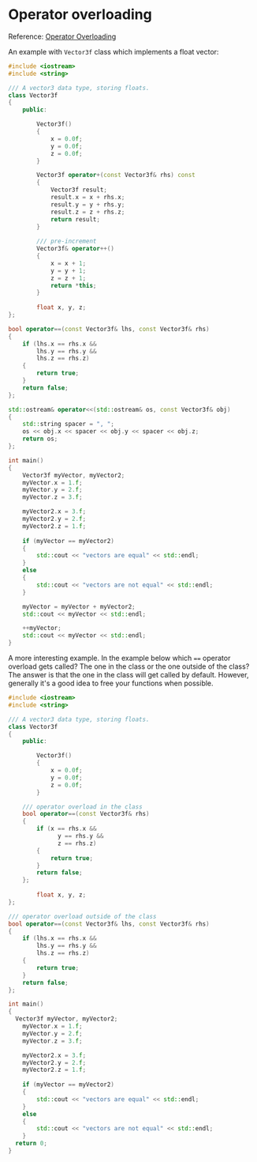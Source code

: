 # Operator overloading

Reference: [Operator Overloading](https://en.cppreference.com/w/cpp/language/operators)

An example with `Vector3f` class which implements a float vector: 

```c++
#include <iostream>
#include <string>

/// A vector3 data type, storing floats.
class Vector3f
{
	public:

		Vector3f()
	    {
			x = 0.0f;
			y = 0.0f;
			z = 0.0f;
		}

		Vector3f operator+(const Vector3f& rhs) const
		{
			Vector3f result;
			result.x = x + rhs.x;
			result.y = y + rhs.y;
			result.z = z + rhs.z;
			return result;	
		}
		
		/// pre-increment
		Vector3f& operator++()
		{
			x = x + 1;
			y = y + 1;
			z = z + 1;
			return *this; 
		}
		 
		float x, y, z;
};

bool operator==(const Vector3f& lhs, const Vector3f& rhs)
{
	if (lhs.x == rhs.x &&
		lhs.y == rhs.y &&
		lhs.z == rhs.z)
	{
		return true;
	}
	return false; 
};

std::ostream& operator<<(std::ostream& os, const Vector3f& obj)
{
	std::string spacer = ", ";
	os << obj.x << spacer << obj.y << spacer << obj.z;
	return os;
};

int main()
{
	Vector3f myVector, myVector2;
	myVector.x = 1.f;
	myVector.y = 2.f;
	myVector.z = 3.f;

	myVector2.x = 3.f;
	myVector2.y = 2.f;
	myVector2.z = 1.f;
	
	if (myVector == myVector2)
	{
		std::cout << "vectors are equal" << std::endl;
	}
	else
	{
		std::cout << "vectors are not equal" << std::endl;
	}

	myVector = myVector + myVector2;
	std::cout << myVector << std::endl;

	++myVector;
	std::cout << myVector << std::endl;
}
```

A more interesting example. In the example below which `==` operator overload gets called? The one in the class or the one outside of the class?
The answer is that the one in the class will get called by default. However, generally it's a good idea to free your functions when possible.

```c++
#include <iostream>
#include <string>

/// A vector3 data type, storing floats.
class Vector3f
{
	public:

		Vector3f()
	    {
			x = 0.0f;
			y = 0.0f;
			z = 0.0f;
		}

    /// operator overload in the class
    bool operator==(const Vector3f& rhs)
    {
	    if (x == rhs.x &&
		      y == rhs.y &&
		      z == rhs.z)
	    {
		    return true;
	    }
	    return false; 
    };
		 
		float x, y, z;
};

/// operator overload outside of the class
bool operator==(const Vector3f& lhs, const Vector3f& rhs)
{
	if (lhs.x == rhs.x &&
		lhs.y == rhs.y &&
		lhs.z == rhs.z)
	{
		return true;
	}
	return false; 
};

int main()
{
  Vector3f myVector, myVector2;
	myVector.x = 1.f;
	myVector.y = 2.f;
	myVector.z = 3.f;

	myVector2.x = 3.f;
	myVector2.y = 2.f;
	myVector2.z = 1.f;
	
	if (myVector == myVector2)
	{
		std::cout << "vectors are equal" << std::endl;
	}
	else
	{
		std::cout << "vectors are not equal" << std::endl;
	}
  return 0;
}
```
